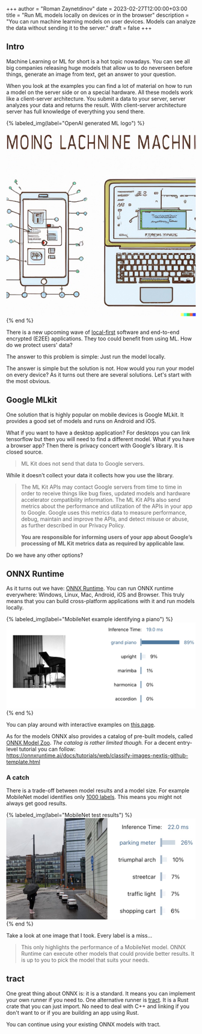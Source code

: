 +++
author = "Roman Zaynetdinov"
date = 2023-02-27T12:00:00+03:00
title = "Run ML models locally on devices or in the browser"
description = "You can run machine learning models on user devices. Models can analyze the data without sending it to the server."
draft = false
+++

## Intro

Machine Learning or ML for short is a hot topic nowadays. You can see all big companies releasing huge models that allow us to do neverseen before things, generate an image from text, get an answer to your question.

When you look at the examples you can find a lot of material on how to run a model on the server side or on a special hardware. All these models work like a client-server architecture. You submit a data to your server, server analyzes your data and returns the result. With client-server architecture server has full knowledge of everything you send there.

{% labeled_img(label="OpenAI generated ML logo") %}
<img src="./openai-ml-logo.jpg" alt="OpenAI generated ML logo" />
{% end %}

There is a new upcoming wave of [local-first](https://www.inkandswitch.com/local-first/) software and end-to-end encrypted (E2EE) applications. They too could benefit from using ML. How do we protect users' data? 

The answer to this problem is simple: Just run the model locally.

The answer is simple but the solution is not. How would you run your model on every device? As it turns out there are several solutions. Let's start with the most obvious.


## Google MLkit

One solution that is highly popular on mobile devices is Google MLkit. It provides a good set of models and runs on Android and iOS. 

What if you want to have a desktop application? For desktops you can link tensorflow but then you will need to find a different model. What if you have a browser app? Then there is privacy concert with Google's library. It is closed source. 

> ML Kit does not send that data to Google servers.

While it doesn't collect your data it collects how you use the library.

> The ML Kit APIs may contact Google servers from time to time in order to receive things like bug fixes, updated models and hardware accelerator compatibility information. The ML Kit APIs also send metrics about the performance and utilization of the APIs in your app to Google. Google uses this metrics data to measure performance, debug, maintain and improve the APIs, and detect misuse or abuse, as further described in our Privacy Policy.
>
> **You are responsible for informing users of your app about Google’s processing of ML Kit metrics data as required by applicable law.**

Do we have any other options?


## ONNX Runtime

As it turns out we have: [ONNX Runtime](https://onnxruntime.ai/). You can run ONNX runtime everywhere: Windows, Linux, Mac, Android, iOS and Browser. This truly means that you can build cross-platform applications with it and run models locally.

{% labeled_img(label="MobileNet example identifying a piano") %}
<img src="./mobile-net-piano.jpg" alt="Mobile Net Piano result" />
{% end %}

You can play around with interactive examples on [this page](https://microsoft.github.io/onnxruntime-web-demo/). 

As for the models ONNX also provides a catalog of pre-built models, called [ONNX Model Zoo](https://github.com/onnx/models). *The catalog is rather limited though.* For a decent entry-level tutorial you can follow: <https://onnxruntime.ai/docs/tutorials/web/classify-images-nextjs-github-template.html>

### A catch

There is a trade-off between model results and a model size. For example MobileNet model identifies only [1000 labels](https://github.com/sonos/tract/blob/main/examples/onnx-mobilenet-v2/imagenet_slim_labels.txt). This means you might not always get good results.

{% labeled_img(label="MobileNet test results") %}
<img src="./mobile-net-custom.jpg" alt="Mobile Net piano results" />
{% end %}

Take a look at one image that I took. Every label is a miss...

> This only highlights the performance of a MobileNet model. ONNX Runtime can execute other models that could provide better results. It is up to you to pick the model that suits your needs.


## tract

One great thing about ONNX is: it is a standard. It means you can implement your own runner if you need to. One alternative runner is [tract](https://github.com/sonos/tract). It is a Rust crate that you can just import. No need to deal with C++ and linking if you don't want to or if you are building an app using Rust.

You can continue using your existing ONNX models with tract.

